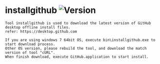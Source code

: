 # installgithub ![Version](https://img.shields.io/badge/version-1.0.2.final-green.svg)
	Tool installgithub is used to download the latest version of GitHub desktop offline install files.
	refer: https://desktop.github.com

	If you are using windows 7 64bit OS, execute bin\installgithub.exe to start download process.
	Other OS version, please rebuild the tool, and download the match version of tool "cURL".
	When finish download, execute GitHub.application to start install.
